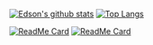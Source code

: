[![Edson's github stats](https://github-readme-stats.vercel.app/api?username=edsonluiz&theme=algolia&show_icons=true)](https://github.com/edsonluiz/github-readme-stats)
[![Top Langs](https://github-readme-stats.vercel.app/api/top-langs/?username=edsonluiz&hide=tsql&theme=algolia&show_icons=true)](https://github.com/anuraghazra/github-readme-stats)


[![ReadMe Card](https://github-readme-stats.vercel.app/api/pin/?username=edsonluiz&repo=tdd-cleancode-node&theme=algolia&show_icons=true)](https://github.com/anuraghazra/github-readme-stats)
[![ReadMe Card](https://github-readme-stats.vercel.app/api/pin/?username=edsonluiz&repo=tdd-cleancode-react&theme=algolia&show_icons=true)](https://github.com/anuraghazra/github-readme-stats)
